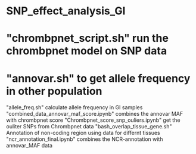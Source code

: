 # SNP_effect_analysis_GI
# "chrombpnet_script.sh" run the chrombpnet model on SNP data
# "annovar.sh" to get allele frequency in other population
"allele_freq.sh" calculate allele frequency in GI samples
"combined_data_annovar_maf_score.ipynb" combines the annovar MAF with chrombpnet score
"Chrombpnet_score_snp_ouliers.ipynb" get the ouliter SNPs from Chrombpnet data 
"bash_overlap_tissue_gene.sh" Annotation of non-coding region using data for differnt tissues
 "ncr_annotation_final.ipynb" combines the NCR-annotation with annovar_MAF data
